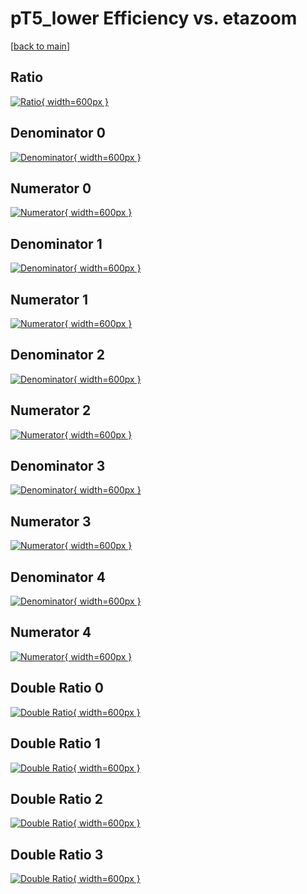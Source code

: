 # pT5_lower Efficiency vs. etazoom

[[back to main](./)]



## Ratio

[![Ratio](../mtv/var/pT5_lower_base_321_-1_eff_etazoom.png){ width=600px }](../mtv/var/pT5_lower_base_321_-1_eff_etazoom.pdf)

## Denominator 0

[![Denominator](../mtv/den/pT5_lower_base_321_-1_eff_etazoom_den0.png){ width=600px }](../mtv/den/pT5_lower_base_321_-1_eff_etazoom_den0.pdf)

## Numerator 0

[![Numerator](../mtv/num/pT5_lower_base_321_-1_eff_etazoom_num0.png){ width=600px }](../mtv/num/pT5_lower_base_321_-1_eff_etazoom_num0.pdf)

## Denominator 1

[![Denominator](../mtv/den/pT5_lower_base_321_-1_eff_etazoom_den1.png){ width=600px }](../mtv/den/pT5_lower_base_321_-1_eff_etazoom_den1.pdf)

## Numerator 1

[![Numerator](../mtv/num/pT5_lower_base_321_-1_eff_etazoom_num1.png){ width=600px }](../mtv/num/pT5_lower_base_321_-1_eff_etazoom_num1.pdf)

## Denominator 2

[![Denominator](../mtv/den/pT5_lower_base_321_-1_eff_etazoom_den2.png){ width=600px }](../mtv/den/pT5_lower_base_321_-1_eff_etazoom_den2.pdf)

## Numerator 2

[![Numerator](../mtv/num/pT5_lower_base_321_-1_eff_etazoom_num2.png){ width=600px }](../mtv/num/pT5_lower_base_321_-1_eff_etazoom_num2.pdf)

## Denominator 3

[![Denominator](../mtv/den/pT5_lower_base_321_-1_eff_etazoom_den3.png){ width=600px }](../mtv/den/pT5_lower_base_321_-1_eff_etazoom_den3.pdf)

## Numerator 3

[![Numerator](../mtv/num/pT5_lower_base_321_-1_eff_etazoom_num3.png){ width=600px }](../mtv/num/pT5_lower_base_321_-1_eff_etazoom_num3.pdf)

## Denominator 4

[![Denominator](../mtv/den/pT5_lower_base_321_-1_eff_etazoom_den4.png){ width=600px }](../mtv/den/pT5_lower_base_321_-1_eff_etazoom_den4.pdf)

## Numerator 4

[![Numerator](../mtv/num/pT5_lower_base_321_-1_eff_etazoom_num4.png){ width=600px }](../mtv/num/pT5_lower_base_321_-1_eff_etazoom_num4.pdf)

## Double Ratio 0

[![Double Ratio](../mtv/ratio/pT5_lower_base_321_-1_eff_etazoom_ratio0.png){ width=600px }](../mtv/ratio/pT5_lower_base_321_-1_eff_etazoom_ratio0.pdf)

## Double Ratio 1

[![Double Ratio](../mtv/ratio/pT5_lower_base_321_-1_eff_etazoom_ratio1.png){ width=600px }](../mtv/ratio/pT5_lower_base_321_-1_eff_etazoom_ratio1.pdf)

## Double Ratio 2

[![Double Ratio](../mtv/ratio/pT5_lower_base_321_-1_eff_etazoom_ratio2.png){ width=600px }](../mtv/ratio/pT5_lower_base_321_-1_eff_etazoom_ratio2.pdf)

## Double Ratio 3

[![Double Ratio](../mtv/ratio/pT5_lower_base_321_-1_eff_etazoom_ratio3.png){ width=600px }](../mtv/ratio/pT5_lower_base_321_-1_eff_etazoom_ratio3.pdf)

